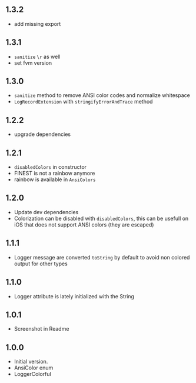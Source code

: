 ## 1.3.2

- add missing export

## 1.3.1

- `sanitize` `\r` as well
- set fvm version

## 1.3.0

- `sanitize` method to remove ANSI color codes and normalize whitespace
- `LogRecordExtension` with `stringifyErrorAndTrace` method

## 1.2.2

- upgrade dependencies

## 1.2.1

- `disabledColors` in constructor
- FINEST is not a rainbow anymore
- rainbow is available in `AnsiColors`

## 1.2.0

- Update dev dependencies 
- Colorization can be disabled with `disabledColors`, this can be usefull on iOS that does not support ANSI colors (they are escaped)

## 1.1.1

- Logger message are converted `toString` by default to avoid non colored output for other types

## 1.1.0

- Logger attribute is lately initialized with the String

## 1.0.1

- Screenshot in Readme

## 1.0.0

- Initial version.
- AnsiColor enum
- LoggerColorful
